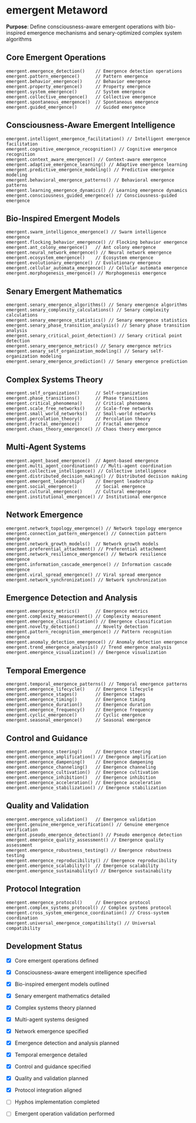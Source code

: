 # emergent Metaword

**Purpose**: Define consciousness-aware emergent operations with bio-inspired emergence mechanisms and senary-optimized complex system algorithms

## Core Emergent Operations

```hyphos
emergent.emergence_detection()    // Emergence detection operations
emergent.pattern_emergence()      // Pattern emergence
emergent.behavior_emergence()     // Behavior emergence
emergent.property_emergence()     // Property emergence
emergent.system_emergence()       // System emergence
emergent.collective_emergence()   // Collective emergence
emergent.spontaneous_emergence()  // Spontaneous emergence
emergent.guided_emergence()       // Guided emergence
```

## Consciousness-Aware Emergent Intelligence

```hyphos
emergent.intelligent_emergence_facilitation() // Intelligent emergence facilitation
emergent.cognitive_emergence_recognition() // Cognitive emergence recognition
emergent.context_aware_emergence() // Context-aware emergence
emergent.adaptive_emergence_learning() // Adaptive emergence learning
emergent.predictive_emergence_modeling() // Predictive emergence modeling
emergent.behavioral_emergence_patterns() // Behavioral emergence patterns
emergent.learning_emergence_dynamics() // Learning emergence dynamics
emergent.consciousness_guided_emergence() // Consciousness-guided emergence
```

## Bio-Inspired Emergent Models

```hyphos
emergent.swarm_intelligence_emergence() // Swarm intelligence emergence
emergent.flocking_behavior_emergence() // Flocking behavior emergence
emergent.ant_colony_emergence()   // Ant colony emergence
emergent.neural_network_emergence() // Neural network emergence
emergent.ecosystem_emergence()    // Ecosystem emergence
emergent.evolutionary_emergence() // Evolutionary emergence
emergent.cellular_automata_emergence() // Cellular automata emergence
emergent.morphogenesis_emergence() // Morphogenesis emergence
```

## Senary Emergent Mathematics

```hyphos
emergent.senary_emergence_algorithms() // Senary emergence algorithms
emergent.senary_complexity_calculations() // Senary complexity calculations
emergent.senary_emergence_statistics() // Senary emergence statistics
emergent.senary_phase_transition_analysis() // Senary phase transition analysis
emergent.senary_critical_point_detection() // Senary critical point detection
emergent.senary_emergence_metrics() // Senary emergence metrics
emergent.senary_self_organization_modeling() // Senary self-organization modeling
emergent.senary_emergence_prediction() // Senary emergence prediction
```

## Complex Systems Theory

```hyphos
emergent.self_organization()      // Self-organization
emergent.phase_transitions()      // Phase transitions
emergent.critical_phenomena()     // Critical phenomena
emergent.scale_free_networks()    // Scale-free networks
emergent.small_world_networks()   // Small-world networks
emergent.percolation_theory()     // Percolation theory
emergent.fractal_emergence()      // Fractal emergence
emergent.chaos_theory_emergence() // Chaos theory emergence
```

## Multi-Agent Systems

```hyphos
emergent.agent_based_emergence()  // Agent-based emergence
emergent.multi_agent_coordination() // Multi-agent coordination
emergent.collective_intelligence() // Collective intelligence
emergent.distributed_decision_making() // Distributed decision making
emergent.emergent_leadership()    // Emergent leadership
emergent.social_emergence()       // Social emergence
emergent.cultural_emergence()     // Cultural emergence
emergent.institutional_emergence() // Institutional emergence
```

## Network Emergence

```hyphos
emergent.network_topology_emergence() // Network topology emergence
emergent.connection_pattern_emergence() // Connection pattern emergence
emergent.network_growth_models()  // Network growth models
emergent.preferential_attachment() // Preferential attachment
emergent.network_resilience_emergence() // Network resilience emergence
emergent.information_cascade_emergence() // Information cascade emergence
emergent.viral_spread_emergence() // Viral spread emergence
emergent.network_synchronization() // Network synchronization
```

## Emergence Detection and Analysis

```hyphos
emergent.emergence_metrics()      // Emergence metrics
emergent.complexity_measurement() // Complexity measurement
emergent.emergence_classification() // Emergence classification
emergent.novelty_detection()      // Novelty detection
emergent.pattern_recognition_emergence() // Pattern recognition emergence
emergent.anomaly_detection_emergence() // Anomaly detection emergence
emergent.trend_emergence_analysis() // Trend emergence analysis
emergent.emergence_visualization() // Emergence visualization
```

## Temporal Emergence

```hyphos
emergent.temporal_emergence_patterns() // Temporal emergence patterns
emergent.emergence_lifecycle()    // Emergence lifecycle
emergent.emergence_stages()       // Emergence stages
emergent.emergence_timing()       // Emergence timing
emergent.emergence_duration()     // Emergence duration
emergent.emergence_frequency()    // Emergence frequency
emergent.cyclic_emergence()       // Cyclic emergence
emergent.seasonal_emergence()     // Seasonal emergence
```

## Control and Guidance

```hyphos
emergent.emergence_steering()     // Emergence steering
emergent.emergence_amplification() // Emergence amplification
emergent.emergence_dampening()    // Emergence dampening
emergent.emergence_channeling()   // Emergence channeling
emergent.emergence_cultivation()  // Emergence cultivation
emergent.emergence_inhibition()   // Emergence inhibition
emergent.emergence_acceleration() // Emergence acceleration
emergent.emergence_stabilization() // Emergence stabilization
```

## Quality and Validation

```hyphos
emergent.emergence_validation()   // Emergence validation
emergent.genuine_emergence_verification() // Genuine emergence verification
emergent.pseudo_emergence_detection() // Pseudo emergence detection
emergent.emergence_quality_assessment() // Emergence quality assessment
emergent.emergence_robustness_testing() // Emergence robustness testing
emergent.emergence_reproducibility() // Emergence reproducibility
emergent.emergence_scalability()  // Emergence scalability
emergent.emergence_sustainability() // Emergence sustainability
```

## Protocol Integration

```hyphos
emergent.emergence_protocol()     // Emergence protocol
emergent.complex_systems_protocol() // Complex systems protocol
emergent.cross_system_emergence_coordination() // Cross-system coordination
emergent.universal_emergence_compatibility() // Universal compatibility
```

## Development Status

- [x] Core emergent operations defined
- [x] Consciousness-aware emergent intelligence specified
- [x] Bio-inspired emergent models outlined
- [x] Senary emergent mathematics detailed
- [x] Complex systems theory planned
- [x] Multi-agent systems designed
- [x] Network emergence specified
- [x] Emergence detection and analysis planned
- [x] Temporal emergence detailed
- [x] Control and guidance specified
- [x] Quality and validation planned
- [x] Protocol integration aligned
- [ ] Hyphos implementation completed
- [ ] Emergent operation validation performed

